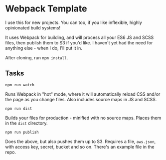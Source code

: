 Webpack Template
==

I use this for new projects. You can too, if you like inflexible, highly opinionated build systems!

It uses Webpack for building, and will process all your ES6 JS and SCSS files, then publish them to S3 if you'd like. I haven't yet had the need for anything else - when I do, I'll put it in.

After cloning, run `npm install`.

Tasks
--

`npm run watch`

Runs Webpack in "hot" mode, where it will automatically reload CSS and/or the page as you change files. Also includes source maps in JS and SCSS.

`npm run dist`

Builds your files for production - minified with no source maps. Places them in the `dist` directory.

`npm run publish`

Does the above, but also pushes them up to S3. Requires a file, `aws.json`, with access key, secret, bucket and so on. There's an example file in the repo.
